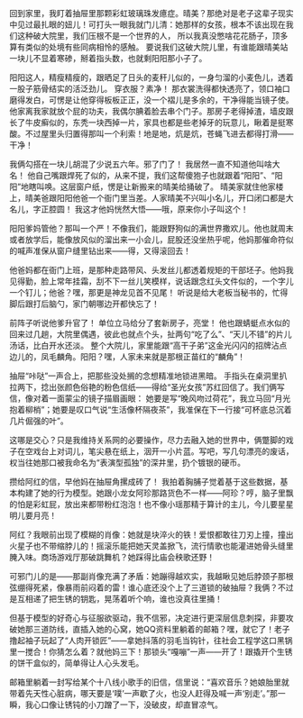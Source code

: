 回到家里，我盯着抽屉里那颗彩虹玻璃珠发癔症。晴美？那绝对是老子这辈子现实中见过最扎眼的妞儿！可打头一眼我就门儿清：她那样的女孩，根本不该出现在我们这种破大院里，我们压根不是一个世界的人， 所以我真没憋啥花花肠子，顶多算有类似的处境有些同病相怜的感触。 要说我们这破大院儿里，有谁能跟晴美站一块儿不显着寒碜，掰着指头数，也就剩阳阳那小子了。

阳阳这人，精瘦精瘦的，跟晒足了日头的麦秆儿似的，一身匀溜的小麦色儿，透着一股子筋骨结实的活泛劲儿。 穿衣服？素净！ 那衣裳洗得都快透亮了，领口袖口磨得发白，可愣是让他穿得板板正正，没一个褶儿是多余的，干净得能当镜子使。他家离我家就放个屁的功夫，我偶尔腆着脸去串个门子。那房子老得掉渣，墙皮跟长了牛皮癣似的，东秃一块西掉一片，家具也都是些老掉牙的玩意儿，瞅着是挺寒酸。不过屋里头归置得那叫一个利索！地是地，炕是炕，苍蝇飞进去都得打滑——干净！

我俩勾搭在一块儿胡混了少说五六年。邪了门了！ 我居然一直不知道他叫啥大名！ 他自己嘴跟焊死了似的，从来不提，我们这帮傻狍子也就跟着“阳阳”、“阳阳”地瞎叫唤。这层窗户纸，愣是让新搬来的晴美给捅破了。 晴美家就住他家楼上，晴美爸跟阳阳他爸一个衙门里当差。人家晴美不兴叫小名儿，开口闭口都是大名儿，字正腔圆！ 我这才他妈恍然大悟——哦，原来你小子叫这个！ 

阳阳爹妈管他？那叫一个严！不像我们，能跟野狗似的满世界撒欢儿。他也就周末或者放学后，能像放风似的溜出来一小会儿，屁股还没坐热乎呢，他妈那催命符似的喊声准保从窗户缝里钻出来——得，又得滚回去！ 

他爸妈都在衙门上班，是那种走路带风、头发丝儿都透着规矩的干部坯子。他妈我见得勤，脸上常年挂霜，刮不下一丝儿笑模样，说话跟念红头文件似的，一个字儿一个钉儿；他爸？嘿，那更是神龙见首不见尾！ 听说是给大老板当秘书的，忙得脚后跟打后脑勺，家门朝哪边开都快忘了！ 

前阵子听说他爹升官了！ 单位立马给分了套新房子，亮堂！ 他也跟蜻蜓点水似的回来过几趟，大院里偶遇，彼此也就点个头，扯两句“吃了么”、“天儿不错”的片儿汤话，比白开水还淡。 整个大院儿，家里能跟“高干子弟”这金光闪闪的招牌沾点边儿的，凤毛麟角。阳阳？嘿，人家未来就是那根正苗红的“麟角”！ 

抽屉“咔哒”一声合上，把那些没处搁的念想精准地锁进黑暗。 手指头在桌洞里扒拉两下，捻出张颜色俗艳的粉色信纸——得给“圣光女孩”苏红回信了。我们俩写信，像对着一面蒙尘的镜子描眉画眼： 她要是写“晚风吻过荷花”，我立马回“月光抱着柳梢”；她要是叹口气说“生活像杯隔夜茶”，我准保在下一行接“可杯底总沉着几片倔强的叶”。 

这哪是交心？只是我维持关系网的必要操作，尽力去融入她的世界中，俩蹩脚的戏子在空戏台上对词儿，笔尖悬在纸上，洇开一小片蓝。写吧，写几句漂亮的废话， 权当往她那口被我命名为“表演型孤独”的深井里，扔个镀银的硬币。

攒给阿红的信，早他妈在抽屉角摞成砖了！ 我拍着胸脯子觉着基于这些数据，基本构建了她的行为模型。她跟小龙女阿珍那路货色不一样——阿珍？哼，脑子里飘的怕是彩虹屁，放出来都带粉红泡泡！也不像小瑶那精于算计的主儿，今儿要星星明儿要月亮！

阿红？我眼前出现了模糊的肖像：她就是块淬火的铁！爱恨都敢往刀刃上撞，撞出火星子也不带缩脖儿的！摇滚乐能把她天灵盖掀飞，流行情歌也能灌进她骨头缝里腌入味。商场游戏厅那破跳舞机？她踩得比庙会秧歌还野！

可邪门儿的是——那副肖像充满了矛盾：她蹦得越欢实，我越瞅见她后脖颈子那根弦绷得死紧，像暴雨前闷着的雷！谁心底还没个上了三道锁的破抽屉？我俩？不过是互相递了把生锈的钥匙，晃荡着听个响，谁也没真往里捅！

但基于模型的好奇心与征服欲驱动，我不信邪，决定进行更深层信息刺探，非要攻破她那三道防线，直插入她的心窝，她QQ资料里躺着的邮箱？嘿，就它了！老子撸起袖子玩起了“人肉开锁匠”——拿她抖落的羽毛当钩针，往社会工程学这口黑锅里一搅合！你猜怎么着？就他妈三下！那锁头“嘎嘣”一声——开了！跟撬开个生锈的饼干盒似的，简单得让人心头发毛。

邮箱里躺着一封写给某个十八线小歌手的旧信，信里说：“喜欢音乐？她娘胎里就带着先天性心脏病，哪天要是‘噗’一声歇了火，也没人赶得及喊一声‘别走’。”那一瞬，我心口像让锈钝的小刀蹭了一下，没破皮，却直冒凉气。